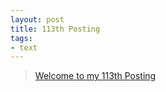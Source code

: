 ```yaml
---
layout: post
title: 113th Posting
tags: 
- text
---
```


> [Welcome to my 113th Posting](https://janghan-kor.tistory.com/558)
